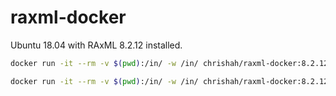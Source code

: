 # raxml-docker
Ubuntu 18.04 with RAxML 8.2.12 installed.

```bash
docker run -it --rm -v $(pwd):/in/ -w /in/ chrishah/raxml-docker:8.2.12 raxml
```

```bash
docker run -it --rm -v $(pwd):/in/ -w /in/ chrishah/raxml-docker:8.2.12 ProteinModelSelection.pl
```
